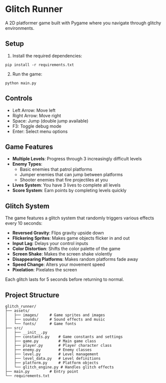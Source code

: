 # Glitch Runner

A 2D platformer game built with Pygame where you navigate through glitchy environments.

## Setup

1. Install the required dependencies:
```
pip install -r requirements.txt
```

2. Run the game:
```
python main.py
```

## Controls

- Left Arrow: Move left
- Right Arrow: Move right
- Space: Jump (double jump available)
- F3: Toggle debug mode
- Enter: Select menu options

## Game Features

- **Multiple Levels**: Progress through 3 increasingly difficult levels
- **Enemy Types**:
  - Basic enemies that patrol platforms
  - Jumper enemies that can jump between platforms
  - Shooter enemies that fire projectiles at you
- **Lives System**: You have 3 lives to complete all levels
- **Score System**: Earn points by completing levels quickly

## Glitch System

The game features a glitch system that randomly triggers various effects every 10 seconds:

- **Reversed Gravity**: Flips gravity upside down
- **Flickering Sprites**: Makes game objects flicker in and out
- **Input Lag**: Delays your control inputs
- **Color Distortion**: Shifts the color palette of the game
- **Screen Shake**: Makes the screen shake violently
- **Disappearing Platforms**: Makes random platforms fade away
- **Speed Change**: Alters your movement speed
- **Pixelation**: Pixelates the screen

Each glitch lasts for 5 seconds before returning to normal.

## Project Structure

```
glitch_runner/
├── assets/
│   ├── images/     # Game sprites and images
│   ├── sounds/     # Sound effects and music
│   └── fonts/      # Game fonts
├── src/
│   ├── __init__.py
│   ├── constants.py    # Game constants and settings
│   ├── game.py         # Main game class
│   ├── player.py       # Player character class
│   ├── enemy.py        # Enemy classes
│   ├── level.py        # Level management
│   ├── level_data.py   # Level definitions
│   ├── platform.py     # Platform objects
│   └── glitch_engine.py # Handles glitch effects
├── main.py         # Entry point
└── requirements.txt
```


